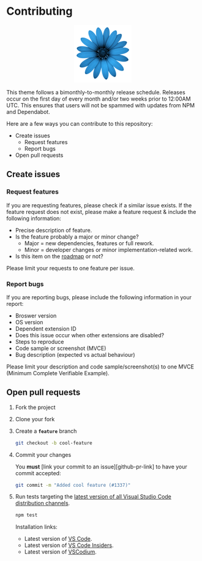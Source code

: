 # Contributing

<div align="center"><img src="./assets/icon.png" width="150px"></img></div>

This theme follows a bimonthly-to-monthly release schedule. Releases occur on the first day of every month and/or two weeks prior to 12:00AM UTC. This ensures that users will not be spammed with updates from NPM and Dependabot.

Here are a few ways you can contribute to this repository:

- Create issues
  - Request features
  - Report bugs
- Open pull requests

## Create issues

### Request features

If you are requesting features, please check if a similar issue exists. If the feature request does not exist, please make a feature request & include the following information:

- Precise description of feature.
- Is the feature probably a major or minor change?
  - Major = new dependencies, features or full rework.
  - Minor = developer changes or minor implementation-related work.
- Is this item on the [roadmap] or not?

Please limit your requests to one feature per issue.

### Report bugs

If you are reporting bugs, please include the following information in your report:

- Broswer version
- OS version
- Dependent extension ID
- Does this issue occur when other extensions are disabled?
- Steps to reproduce
- Code sample or screenshot (MVCE)
- Bug description (expected vs actual behaviour)

Please limit your description and code sample/screenshot(s) to one MVCE (Minimum Complete Verifiable Example).

## Open pull requests

1. Fork the project

2. Clone your fork

3. Create a **`feature`** branch

   ```sh
   git checkout -b cool-feature
   ```

4. Commit your changes

   You **must** [link your commit to an issue][github-pr-link] to have your commit accepted:
   ```sh
   git commit -m "Added cool feature (#1337)"
   ```

5. Run tests targeting the [latest version of all Visual Studio Code distribution channels][vscode-download].
   ```sh
   npm test
   ```
   Installation links:
   - Latest version of [VS Code][vscode-download].
   - Latest version of [VS Code Insiders][vscode-insiders-download].
   - Latest version of [VSCodium][vscodium-download].


<!-- Create issues -->
[roadmap]: https://gitlab.com/SNDST00M/vscode-textmate-languageservice/-/blob/main/CHANGELOG.md#roadmap
<!-- Open pull requests -->
[gitlab-pr-link]: https://docs.gitlab.com/ee/user/project/issues/managing_issues.html#closing-issues-automatically
[vscode-download]: https://code.visualstudio.com/Download
[vscode-insiders-download]: https://code.visualstudio.com/insiders/
[vscodium-download]: https://vscodium.com/#install
